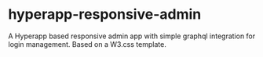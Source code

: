 # hyperapp-responsive-admin
A Hyperapp based responsive admin app with simple graphql integration for login management. Based on a W3.css template.
